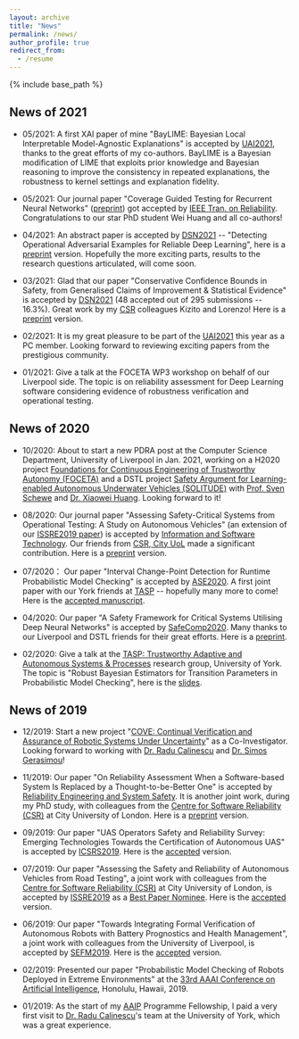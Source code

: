 ```yaml
---
layout: archive
title: "News"
permalink: /news/
author_profile: true
redirect_from:
  - /resume
---
```


{% include base_path %}
## News of 2021

* 05/2021: A first XAI paper of mine "BayLIME: Bayesian Local Interpretable Model-Agnostic Explanations" is accepted by [UAI2021](https://www.auai.org/uai2021/), thanks to the great efforts of my co-authors. BayLIME is a Bayesian modification of LIME that exploits prior knowledge and Bayesian reasoning to improve the consistency in repeated explanations, the robustness to kernel settings and explanation fidelity.

* 05/2021: Our journal paper "Coverage Guided Testing for Recurrent Neural Networks" ([preprint](https://livrepository.liverpool.ac.uk/id/eprint/3121687)) got accepted by [IEEE Tran. on Reliability](https://ieeexplore.ieee.org/xpl/RecentIssue.jsp?punumber=24). Congratulations to our star PhD student Wei Huang and all co-authors!

* 04/2021: An abstract paper is accepted by [DSN2021](http://dsn2021.ntu.edu.tw/index.html) -- "Detecting Operational Adversarial Examples for Reliable Deep Learning", here is a [preprint](https://arxiv.org/pdf/2104.06015.pdf) version. Hopefully the more exciting parts, results to the research questions articulated, will come soon.

* 03/2021: Glad that our paper "Conservative Confidence Bounds in Safety, from Generalised Claims of Improvement & Statistical Evidence" is accepted by [DSN2021](http://dsn2021.ntu.edu.tw/index.html) (48 accepted out of 295 submissions -- 16.3%). Great work by my [CSR](https://researchcentres.city.ac.uk/software-reliability) colleagues Kizito and Lorenzo! Here is a [preprint](https://livrepository.liverpool.ac.uk/3119150/) version.

* 02/2021: It is my great pleasure to be part of the [UAI2021](https://www.auai.org/uai2021/) this year as a PC member. Looking forward to reviewing exciting papers from the prestigious community.

* 01/2021: Give a talk at the FOCETA WP3 workshop on behalf of our Liverpool side. The topic is on reliability assessment for Deep Learning software considering evidence of robustness verification and operational testing. 


## News of 2020

* 10/2020: About to start a new PDRA post at the Computer Science Department, University of Liverpool in Jan. 2021, working on a H2020 project [Foundations for Continuous Engineering of Trustworthy Autonomy (FOCETA)](https://cordis.europa.eu/project/id/956123) and a DSTL project [Safety Argument for Learning-enabled Autonomous Underwater Vehicles (SOLITUDE)](https://cgi.csc.liv.ac.uk/~acps/projects/SOLITUDE.html) with [Prof. Sven Schewe](https://cgi.csc.liv.ac.uk/~sven/) and [Dr. Xiaowei Huang](https://cgi.csc.liv.ac.uk/~xiaowei/). Looking forward to it!

* 08/2020: Our journal paper "Assessing Safety-Critical Systems from Operational Testing: A Study on Autonomous Vehicles" (an extension of our [ISSRE2019 paper](https://ieeexplore.ieee.org/document/8987509)) is accepted by [Information and Software Technology](https://www.journals.elsevier.com/information-and-software-technology). Our friends from [CSR, City UoL](https://www.city.ac.uk/about/schools/mathematics-computer-science-engineering/research/centre-for-software-reliability) made a significant contribution. Here is a [preprint](https://x-y-zhao.github.io/files/IST_ISSRE2019_Extension.pdf) version.

* 07/2020： Our paper "Interval Change-Point Detection for Runtime Probabilistic Model Checking" is accepted by [ASE2020](https://conf.researchr.org/details/ase-2020/ase-2020-papers/31/Interval-Change-Point-Detection-for-Runtime-Probabilistic-Model-Checking). A first joint paper with our York friends at [TASP](https://www.cs.york.ac.uk/tasp/) -- hopefully many more to come! Here is the [accepted manuscript](https://x-y-zhao.github.io/files/ASE2020.pdf).

* 04/2020: Our paper "A Safety Framework for Critical Systems Utilising Deep Neural Networks" is accepted by [SafeComp2020](http://safecomp2020.di.fc.ul.pt/). Many thanks to our Liverpool and DSTL friends for their great efforts. Here is a [preprint](https://arxiv.org/pdf/2003.05311.pdf).

* 02/2020: Give a talk at the [TASP: Trustworthy Adaptive and Autonomous Systems & Processes](https://www.cs.york.ac.uk/tasp/) research group, University of York. The topic is "Robust Bayesian Estimators for Transition Parameters in Probabilistic Model Checking", here is the [slides](https://x-y-zhao.github.io/files/XZ_AAIP_presentation_AAAI2019.pdf).

## News of 2019

* 12/2019: Start a new project "[COVE: Continual Verification and Assurance of Robotic Systems Under Uncertainty](https://orcahub.org/engagement/partnership-fund/cove)" as a Co-Investigator. Looking forward to working with [Dr. Radu Calinescu](https://www-users.cs.york.ac.uk/~raduc/) and [Dr. Simos Gerasimou](https://www-users.cs.york.ac.uk/simos/)!

* 11/2019: Our paper "On Reliability Assessment When a Software-based System Is Replaced by a Thought-to-be-Better One" is accepted by [Reliability Engineering and System Safety](https://www.journals.elsevier.com/reliability-engineering-and-system-safety). It is another joint work, during my PhD study, with colleagues from the [Centre for Software Reliability (CSR)](https://www.city.ac.uk/about/schools/mathematics-computer-science-engineering/research/centre-for-software-reliability) at City University of London. Here is a [preprint](https://x-y-zhao.github.io/files/NWTES_RESS.pdf) version.

* 09/2019: Our paper "UAS Operators Safety and Reliability Survey: Emerging Technologies Towards the Certification of Autonomous UAS" is accepted by [ICSRS2019](http://www.icsrs.org/). Here is the [accepted](https://x-y-zhao.github.io/files/ICSRS2019.pdf) version.

* 07/2019: Our paper "Assessing the Safety and Reliability of Autonomous Vehicles from Road Testing", a joint work with colleagues from the [Centre for Software Reliability (CSR)](https://www.city.ac.uk/about/schools/mathematics-computer-science-engineering/research/centre-for-software-reliability) at City University of London, is accepted by [ISSRE2019](http://2019.issre.net/) as a [Best Paper Nominee](http://2019.issre.net/node/79). Here is the [accepted](https://x-y-zhao.github.io/files/ISSRE2019.pdf) version.

* 06/2019: Our paper "Towards Integrating Formal Verification of Autonomous Robots with Battery Prognostics and Health Management", a joint work with colleagues from the University of Liverpool, is accepted by [SEFM2019](https://sefm2019.inria.fr/). Here is the [accepted](https://x-y-zhao.github.io/files/VeriBatterySEFM19.pdf) version.

* 02/2019: Presented our paper "Probabilistic Model Checking of Robots Deployed in Extreme Environments" at the [33rd AAAI Conference on Artificial Intelligence](https://ojs.aaai.org/index.php/AAAI/article/view/4809), Honolulu, Hawaii, 2019.

* 01/2019: As the start of my [AAIP](https://www.york.ac.uk/assuring-autonomy/) Programme Fellowship, I paid a very first visit to [Dr. Radu Calinescu](https://www-users.cs.york.ac.uk/~raduc/)'s team at the University of York, which was a great experience.